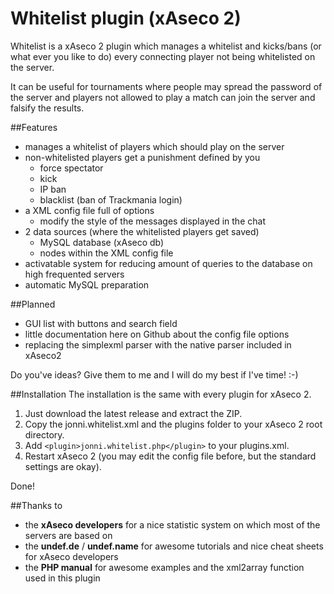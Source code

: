 # Whitelist plugin (xAseco 2)
Whitelist is a xAseco 2 plugin which manages a whitelist and kicks/bans (or what ever you like to do) every connecting player not being whitelisted on the server.

It can be useful for tournaments where people may spread the password of the server and players not allowed to play a match can join the server and falsify the results.

##Features
- manages a whitelist of players which should play on the server
- non-whitelisted players get a punishment defined by you
	- force spectator
	- kick
	- IP ban
	- blacklist (ban of Trackmania login)
- a XML config file full of options
	- modify the style of the messages displayed in the chat
- 2 data sources (where the whitelisted players get saved)
	- MySQL database (xAseco db)
	- nodes within the XML config file
- activatable system for reducing amount of queries to the database on high frequented servers
- automatic MySQL preparation

##Planned
- GUI list with buttons and search field
- little documentation here on Github about the config file options
- replacing the simplexml parser with the native parser included in xAseco2

Do you've ideas? Give them to me and I will do my best if I've time! :-)

##Installation
The installation is the same with every plugin for xAseco 2.

1. Just download the latest release and extract the ZIP.
2. Copy the jonni.whitelist.xml and the plugins folder to your xAseco 2 root directory.
3. Add `<plugin>jonni.whitelist.php</plugin>` to your plugins.xml.
4. Restart xAseco 2 (you may edit the config file before, but the standard settings are okay).

Done!

##Thanks to
- the **xAseco developers** for a nice statistic system on which most of the servers are based on
- the **undef.de** / **undef.name** for awesome tutorials and nice cheat sheets for xAseco developers
- the **PHP manual** for awesome examples and the xml2array function used in this plugin